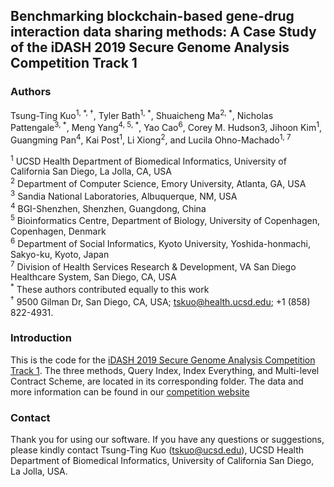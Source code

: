 Benchmarking blockchain-based gene-drug interaction data sharing methods: A Case Study of the iDASH 2019 Secure Genome Analysis Competition Track 1
---

### Authors

Tsung-Ting Kuo<sup>1, *, †</sup>, Tyler Bath<sup>1, *</sup>, Shuaicheng Ma<sup>2, *</sup>, Nicholas Pattengale<sup>3, *</sup>, Meng Yang<sup>4, 5, *</sup>, Yao Cao<sup>6</sup>, Corey M. Hudson</sup>3, Jihoon Kim<sup>1</sup>, Guangming Pan<sup>4</sup>, Kai Post<sup>1</sup>, Li Xiong<sup>2</sup>, and Lucila Ohno-Machado<sup>1, 7</sup>

<sup>1</sup> UCSD Health Department of Biomedical Informatics, University of California San Diego, La Jolla, CA, USA  
<sup>2</sup> Department of Computer Science, Emory University, Atlanta, GA, USA  
<sup>3</sup> Sandia National Laboratories, Albuquerque, NM, USA  
<sup>4</sup> BGI-Shenzhen, Shenzhen, Guangdong, China  
<sup>5</sup> Bioinformatics Centre, Department of Biology, University of Copenhagen, Copenhagen, Denmark  
<sup>6</sup> Department of Social Informatics, Kyoto University, Yoshida-honmachi, Sakyo-ku, Kyoto, Japan  
<sup>7</sup> Division of Health Services Research & Development, VA San Diego Healthcare System, San Diego, CA, USA  
<sup>*</sup> These authors contributed equally to this work  
<sup>†</sup> 9500 Gilman Dr, San Diego, CA, USA; tskuo@health.ucsd.edu; +1 (858) 822-4931.  

### Introduction

This is the code for the [iDASH 2019 Secure Genome Analysis Competition Track 1](http://www.humangenomeprivacy.org/2019/competition-tasks.html). The three methods, Query Index, Index Everything, and Multi-level Contract Scheme, are located in its corresponding folder. The data and more information can be found in our [competition website](http://www.humangenomeprivacy.org/2019/competition-tasks.html)

### Contact

Thank you for using our software. If you have any questions or suggestions, please kindly contact Tsung-Ting Kuo (tskuo@ucsd.edu), UCSD Health Department of Biomedical Informatics, University of California San Diego, La Jolla, USA.
